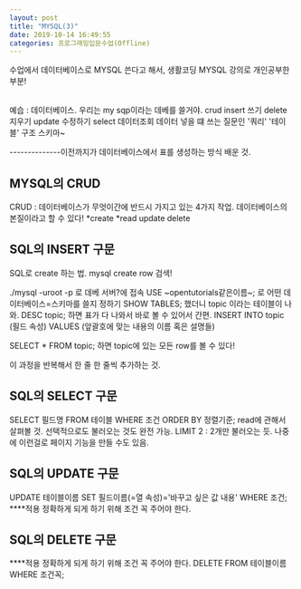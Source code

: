 ```yaml
---
layout: post
title: "MYSQL(3)"
date: 2019-10-14 16:49:55
categories: 프로그래밍입문수업(Offline)
---
```

수업에서 데이터베이스로 MYSQL 쓴다고 해서, 생활코딩 MYSQL 강의로 개인공부한 부분!<br><br>

예습 : 데이터베이스. 우리는 my sqp이라는 데베를 쓸거야.
crud
insert 쓰기
delete 지우기
update 수정하기
select 데이터조회
데이터 넣을 떄 쓰는 질문인 '쿼리'
'테이블' 구조 스키마~


--------------이전까지가 데이터베이스에서 표를 생성하는 방식 배운 것.

## MYSQL의 CRUD<br>
CRUD : 데이터베이스가 무엇이간에 반드시 가지고 있는 4가지 작업. 데이터베이스의 본질이라고 할 수 있다!
*create
*read
update
delete


## SQL의 INSERT 구문<br>
SQL로 create 하는 법.
mysql create row 검색!

./mysql -uroot -p 로 데베 서버?에 접속
USE ~opentutorials같은이름~; 로 어떤 데이터베이스=스키마를 쓸지 정하기
SHOW TABLES; 했더니 topic 이라는 테이블이 나와.
DESC topic; 하면 표가 다 나와서 바로 볼 수 있어서 간편.
INSERT INTO topic (필드 속성) VALUES (앞괄호에 맞는 내용의 이름 혹은 설명들)

SELECT * FROM topic; 하면 topic에 있는 모든 row를 볼 수 있다!

이 과정을 반복해서 한 줄 한 줄씩 추가하는 것.


## SQL의 SELECT 구문<br>
SELECT 필드명 FROM 테이블 WHERE 조건 ORDER BY 정렬기준;
read에 관해서 살펴볼 것.
선택적으로도 불러오는 것도 완전 가능.
LIMIT 2 : 2개만 불러오는 듯. 나중에 이런걸로 페이지 기능을 만들 수도 있음.


## SQL의 UPDATE 구문<br>
UPDATE 테이블이름 SET 필드이름(=열 속성)='바꾸고 싶은 값 내용' WHERE 조건;
****적용 정확하게 되게 하기 위해 조건 꼭 주어야 한다.


## SQL의 DELETE 구문<br>
****적용 정확하게 되게 하기 위해 조건 꼭 주어야 한다.
DELETE FROM 테이블이름 WHERE 조건꼭;
